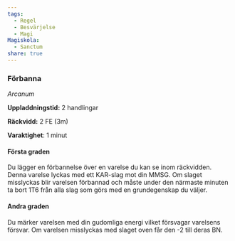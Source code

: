 ```yaml
---
tags:
  - Regel
  - Besvärjelse
  - Magi
Magiskola:
  - Sanctum
share: true
---
```

### Förbanna
*Arcanum*

**Uppladdningstid:** 2 handlingar

**Räckvidd:** 2 FE (3m)

**Varaktighet**: 1 minut

#### Första graden
Du lägger en förbannelse över en varelse du kan se inom räckvidden. Denna varelse lyckas med ett KAR-slag mot din MMSG. Om slaget misslyckas blir varelsen förbannad och måste under den närmaste minuten ta bort 1T6 från alla slag som görs med en grundegenskap du väljer. 

#### Andra graden
Du märker varelsen med din gudomliga energi vilket försvagar varelsens försvar. Om varelsen misslyckas med slaget oven får den -2 till deras BN.